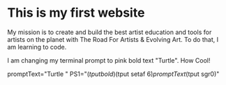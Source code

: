 # This is my first website

My mission is to create and build the best artist education and tools for artists on the planet with The Road For Artists & Evolving Art. To do that, I am learning to code.



I am changing my terminal prompt to pink bold text "Turtle". How Cool!

promptText="Turtle " PS1="$(tput bold)$(tput setaf 6)$promptText$(tput sgr0)"
